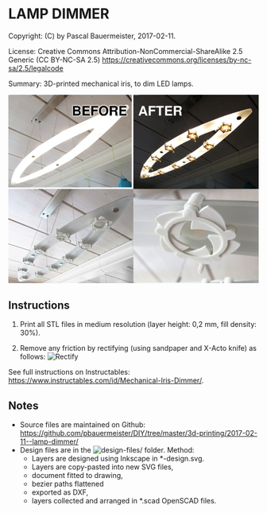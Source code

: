 # LAMP DIMMER

Copyright: (C) by Pascal Bauermeister, 2017-02-11.

License: Creative Commons Attribution-NonCommercial-ShareAlike 2.5 Generic (CC BY-NC-SA 2.5) https://creativecommons.org/licenses/by-nc-sa/2.5/legalcode

Summary: 3D-printed mechanical iris, to dim LED lamps.

![Lamp dimmer before and after](summary.png?raw=true "Mechanical Iris Dimmer")

## Instructions

1. Print all STL files in medium resolution (layer height: 0,2 mm, fill density: 30%).

2. Remove any friction by rectifying (using sandpaper and X-Acto knife) as follows:
   ![Rectify](rectify.jpg?raw=true "Rectify")

See full instructions on Instructables:
https://www.instructables.com/id/Mechanical-Iris-Dimmer/.

## Notes

- Source files are maintained on Github:
  https://github.com/pbauermeister/DIY/tree/master/3d-printing/2017-02-11--lamp-dimmer/
- Design files are in the ![design-files/](design-files/ "design-files/") folder. Method:
    - Layers are designed using Inkscape in *-design.svg.
    - Layers are copy-pasted into new SVG files,
    - document fitted to drawing,
    - bezier paths flattened
    - exported as DXF,
    - layers collected and arranged in *.scad OpenSCAD files.

